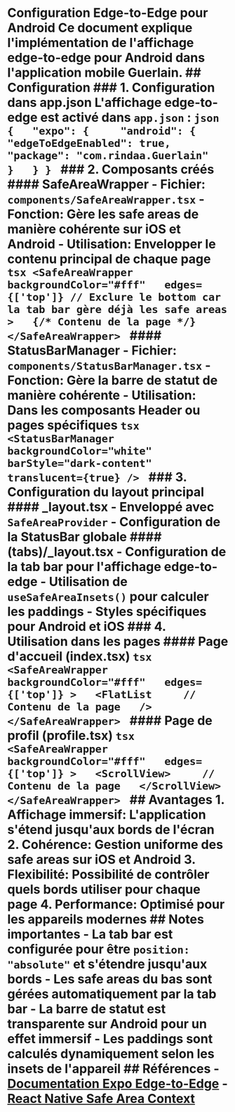 # Configuration Edge-to-Edge pour Android Ce document explique l'implémentation de l'affichage edge-to-edge pour Android dans l'application mobile Guerlain. ## Configuration ### 1. Configuration dans app.json L'affichage edge-to-edge est activé dans `app.json` : `json {   "expo": {     "android": {       "edgeToEdgeEnabled": true,       "package": "com.rindaa.Guerlain"     }   } } ` ### 2. Composants créés #### SafeAreaWrapper - **Fichier**: `components/SafeAreaWrapper.tsx` - **Fonction**: Gère les safe areas de manière cohérente sur iOS et Android - **Utilisation**: Envelopper le contenu principal de chaque page `tsx <SafeAreaWrapper    backgroundColor="#fff"   edges={['top']} // Exclure le bottom car la tab bar gère déjà les safe areas >   {/* Contenu de la page */} </SafeAreaWrapper> ` #### StatusBarManager - **Fichier**: `components/StatusBarManager.tsx` - **Fonction**: Gère la barre de statut de manière cohérente - **Utilisation**: Dans les composants Header ou pages spécifiques `tsx <StatusBarManager    backgroundColor="white"   barStyle="dark-content"   translucent={true} /> ` ### 3. Configuration du layout principal #### \_layout.tsx - Enveloppé avec `SafeAreaProvider` - Configuration de la StatusBar globale #### (tabs)/\_layout.tsx - Configuration de la tab bar pour l'affichage edge-to-edge - Utilisation de `useSafeAreaInsets()` pour calculer les paddings - Styles spécifiques pour Android et iOS ### 4. Utilisation dans les pages #### Page d'accueil (index.tsx) `tsx <SafeAreaWrapper    backgroundColor="#fff"   edges={['top']} >   <FlatList     // Contenu de la page   /> </SafeAreaWrapper> ` #### Page de profil (profile.tsx) `tsx <SafeAreaWrapper    backgroundColor="#fff"   edges={['top']} >   <ScrollView>     // Contenu de la page   </ScrollView> </SafeAreaWrapper> ` ## Avantages 1. **Affichage immersif**: L'application s'étend jusqu'aux bords de l'écran 2. **Cohérence**: Gestion uniforme des safe areas sur iOS et Android 3. **Flexibilité**: Possibilité de contrôler quels bords utiliser pour chaque page 4. **Performance**: Optimisé pour les appareils modernes ## Notes importantes - La tab bar est configurée pour être `position: "absolute"` et s'étendre jusqu'aux bords - Les safe areas du bas sont gérées automatiquement par la tab bar - La barre de statut est transparente sur Android pour un effet immersif - Les paddings sont calculés dynamiquement selon les insets de l'appareil ## Références - [Documentation Expo Edge-to-Edge](https://expo.dev/blog/edge-to-edge-display-now-streamlined-for-android) - [React Native Safe Area Context](https://github.com/th3rdwave/react-native-safe-area-context)
